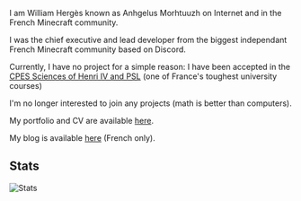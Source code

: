 I am William Hergès known as Anhgelus Morhtuuzh on Internet and in the French Minecraft community.

I was the chief executive and lead developer from the biggest independant French Minecraft community based on Discord.

Currently, I have no project for a simple reason: I have been accepted in the [CPES Sciences of Henri IV and PSL](https://psl.eu/en/education/multidisciplinary-undergraduate-degree-cpes) (one of France's toughest university courses)

I'm no longer interested to join any projects (math is better than computers).

My portfolio and CV are available [here](https://www.anhgelus.world/).

My blog is available [here](https://blog.anhgelus.world/) (French only).

## Stats

![Stats](https://github-profile-trophy.vercel.app/?username=anhgelus)
